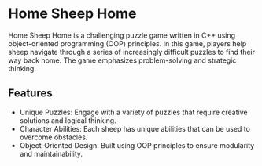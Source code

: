 # Home Sheep Home #

Home Sheep Home is a challenging puzzle game written in C++ using object-oriented programming (OOP) principles. In this game, players help sheep navigate through a series of increasingly difficult puzzles to find their way back home. The game emphasizes problem-solving and strategic thinking.

## Features ##

- Unique Puzzles: Engage with a variety of puzzles that require creative solutions and logical thinking. 
- Character Abilities: Each sheep has unique abilities that can be used to overcome obstacles.
- Object-Oriented Design: Built using OOP principles to ensure modularity and maintainability.
